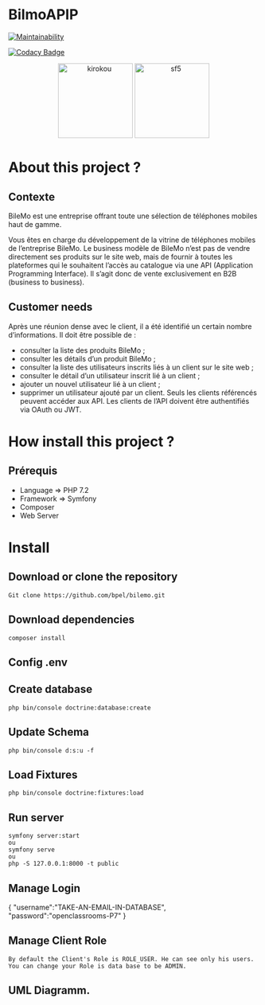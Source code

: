 # BilmoAPIP
[![Maintainability](https://api.codeclimate.com/v1/badges/c17172dc05e6b029f610/maintainability)](https://codeclimate.com/github/kirokou/BilmoAPIP/maintainability)

[![Codacy Badge](https://app.codacy.com/project/badge/Grade/1aab65e69f19454291f439bd757dbe65)](https://www.codacy.com/manual/borgine/BileMoApi?utm_source=github.com&amp;utm_medium=referral&amp;utm_content=kirokou/BileMoApi&amp;utm_campaign=Badge_Grade)

<p align="center">
<img src = "public/img/kirokou.png"  width="150" height="150"  title = "" alt = "kirokou">
<img src = "public/img/sf5.png"  width="150" height="150" title = "" alt = "sf5">
</p>

# About this project ? 

## Contexte
BileMo est une entreprise offrant toute une sélection de téléphones mobiles haut de gamme.

Vous êtes en charge du développement de la vitrine de téléphones mobiles de l’entreprise BileMo. Le business modèle de BileMo n’est pas de vendre directement ses produits sur le site web, mais de fournir à toutes les plateformes qui le souhaitent l’accès au catalogue via une API (Application Programming Interface). Il s’agit donc de vente exclusivement en B2B (business to business).

## Customer needs
Après une réunion dense avec le client, il a été identifié un certain nombre d’informations. Il doit être possible de :

- consulter la liste des produits BileMo ;
- consulter les détails d’un produit BileMo ;
- consulter la liste des utilisateurs inscrits liés à un client sur le site web ;
- consulter le détail d’un utilisateur inscrit lié à un client ;
- ajouter un nouvel utilisateur lié à un client ;
- supprimer un utilisateur ajouté par un client.
Seuls les clients référencés peuvent accéder aux API. Les clients de l’API doivent être authentifiés via OAuth ou JWT.

# How install this project ? 

## Prérequis
- Language => PHP 7.2
- Framework => Symfony
- Composer 
- Web Server  

# Install

## Download or clone the repository

    Git clone https://github.com/bpel/bilemo.git

## Download dependencies
    
    composer install

## Config .env

## Create database

    php bin/console doctrine:database:create

## Update Schema

    php bin/console d:s:u -f

## Load Fixtures

    php bin/console doctrine:fixtures:load

## Run server

    symfony server:start
    ou 
    symfony serve
    ou
    php -S 127.0.0.1:8000 -t public

## Manage Login
{
	"username":"TAKE-AN-EMAIL-IN-DATABASE", 
	"password":"openclassrooms-P7"
}

## Manage Client Role
    By default the Client's Role is ROLE_USER. He can see only his users.
    You can change your Role is data base to be ADMIN. 

## UML Diagramm.

